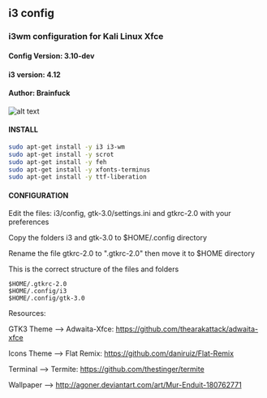 ## i3 config

### i3wm configuration for Kali Linux Xfce 

#### Config Version: 3.10-dev
#### i3 version: 4.12 
#### Author: Brainfuck

![alt text](http://i.hizliresim.com/G3aaz3.png)




#### INSTALL
```bash
sudo apt-get install -y i3 i3-wm 
sudo apt-get install -y scrot 
sudo apt-get install -y feh
sudo apt-get install -y xfonts-terminus
sudo apt-get install -y ttf-liberation 
```

#### CONFIGURATION

Edit the files: i3/config, gtk-3.0/settings.ini and gtkrc-2.0 with your preferences

Copy the folders i3 and gtk-3.0 to $HOME/.config directory   

Rename the file gtkrc-2.0 to ".gtkrc-2.0" then move it to $HOME directory


This is the correct structure of the files and folders
```
$HOME/.gtkrc-2.0
$HOME/.config/i3
$HOME/.config/gtk-3.0
```

Resources:

GTK3 Theme --> Adwaita-Xfce: https://github.com/thearakattack/adwaita-xfce

Icons Theme --> Flat Remix: https://github.com/daniruiz/Flat-Remix

Terminal --> Termite: https://github.com/thestinger/termite

Wallpaper --> http://agoner.deviantart.com/art/Mur-Enduit-180762771

